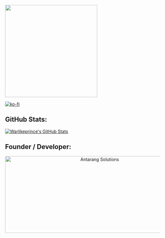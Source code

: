 <p>
  <img width="300" height="300" src="https://avatars.githubusercontent.com/u/27927442?s=400&u=ece21aa5757fc7c8940a31436a7e593c3defbdfb&v=4">
</p>


[![ko-fi](https://ko-fi.com/img/githubbutton_sm.svg)](https://ko-fi.com/warlikeprince)

## GitHub Stats:
[![Warlikeprince's GitHub Stats](https://github-readme-stats.vercel.app/api?username=warlikeprince)](https://ko-fi.com/warlikeprince)

## Founder / Developer:
<a href="https://github.com/warlikeprince" align="center">
  <img border="0" alt="Antarang Solutions" src="https://media.discordapp.net/attachments/1296130667469471842/1303638857178419200/redo.png" width="600" height="250">
</a>
